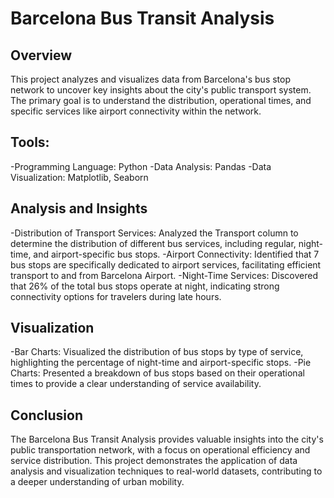 # Barcelona Bus Transit Analysis
## Overview
This project analyzes and visualizes data from Barcelona's bus stop network to uncover key insights about the city's public transport system. The primary goal is to understand the distribution, operational times, and specific services like airport connectivity within the network.
## Tools:
-Programming Language: Python
-Data Analysis: Pandas
-Data Visualization: Matplotlib, Seaborn
## Analysis and Insights 
-Distribution of Transport Services:
Analyzed the Transport column to determine the distribution of different bus services, including regular, night-time, and airport-specific bus stops.
-Airport Connectivity:
Identified that 7 bus stops are specifically dedicated to airport services, facilitating efficient transport to and from Barcelona Airport.
-Night-Time Services:
Discovered that 26% of the total bus stops operate at night, indicating strong connectivity options for travelers during late hours.
## Visualization
-Bar Charts: Visualized the distribution of bus stops by type of service, highlighting the percentage of night-time and airport-specific stops.
-Pie Charts: Presented a breakdown of bus stops based on their operational times to provide a clear understanding of service availability.
## Conclusion
The Barcelona Bus Transit Analysis provides valuable insights into the city's public transportation network, with a focus on operational efficiency and service distribution. This project demonstrates the application of data analysis and visualization techniques to real-world datasets, contributing to a deeper understanding of urban mobility.

